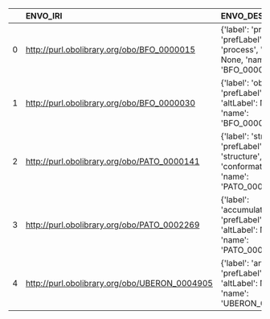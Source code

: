 |    | ENVO_IRI                                      | ENVO_DESC                                                                                            | PIMS-II_IRI                                               | PIMS-II_DESC                                      |
|---:|:----------------------------------------------|:-----------------------------------------------------------------------------------------------------|:----------------------------------------------------------|:--------------------------------------------------|
|  0 | http://purl.obolibrary.org/obo/BFO_0000015    | {'label': 'process', 'prefLabel': 'process', 'altLabel': None, 'name': 'BFO_0000015'}                | http://www.molmod.info/semantics/pims-ii.ttl#Process      | {'label': 'process', 'name': 'process'}           |
|  1 | http://purl.obolibrary.org/obo/BFO_0000030    | {'label': 'object', 'prefLabel': 'object', 'altLabel': None, 'name': 'BFO_0000030'}                  | http://www.molmod.info/semantics/pims-ii.ttl#Object       | {'label': 'object', 'name': 'object'}             |
|  2 | http://purl.obolibrary.org/obo/PATO_0000141   | {'label': 'structure', 'prefLabel': 'structure', 'altLabel': 'conformation', 'name': 'PATO_0000141'} | http://www.molmod.info/semantics/pims-ii.ttl#Structure    | {'label': 'structure', 'name': 'structure'}       |
|  3 | http://purl.obolibrary.org/obo/PATO_0002269   | {'label': 'accumulation', 'prefLabel': None, 'altLabel': None, 'name': 'PATO_0002269'}               | http://www.molmod.info/semantics/pims-ii.ttl#Accumulation | {'label': 'accumulation', 'name': 'accumulation'} |
|  4 | http://purl.obolibrary.org/obo/UBERON_0004905 | {'label': 'articulation', 'prefLabel': None, 'altLabel': None, 'name': 'UBERON_0004905'}             | http://www.molmod.info/semantics/pims-ii.ttl#Articulation | {'label': 'articulation', 'name': 'articulation'} |